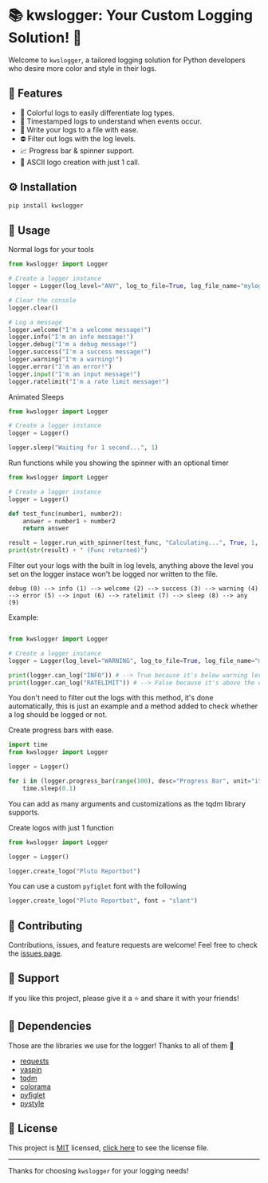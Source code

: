# 📚 kwslogger: Your Custom Logging Solution! 🚀
Welcome to `kwslogger`, a tailored logging solution for Python developers who desire more color and style in their logs.

## 🌟 Features
- 🎨 Colorful logs to easily differentiate log types.
- 📅 Timestamped logs to understand when events occur.
- 📝 Write your logs to a file with ease.
- ⛔ Filter out logs with the log levels.
- 📈 Progress bar & spinner support.
- 🤖 ASCII logo creation with just 1 call.

## ⚙️ Installation
```bash
pip install kwslogger
```

## 🚀 Usage

Normal logs for your tools
```python
from kwslogger import Logger

# Create a logger instance
logger = Logger(log_level="ANY", log_to_file=True, log_file_name="mylogs", log_file_mode="a")

# Clear the console
logger.clear()

# Log a message
logger.welcome("I'm a welcome message!")
logger.info("I'm an info message!")
logger.debug("I'm a debug message!")
logger.success("I'm a success message!")
logger.warning("I'm a warning!")
logger.error("I'm an error!")
logger.input("I'm an input message!")
logger.ratelimit("I'm a rate limit message!")
```

Animated Sleeps
```python
from kwslogger import Logger

# Create a logger instance
logger = Logger()

logger.sleep("Waiting for 1 second...", 1)
```

Run functions while you showing the spinner with an optional timer
```python
from kwslogger import Logger

# Create a logger instance
logger = Logger()

def test_func(number1, number2):
    answer = number1 + number2
    return answer

result = logger.run_with_spinner(test_func, "Calculating...", True, 1, 1)
print(str(result) + " (Func returned)")
```

Filter out your logs with the built in log levels, anything above the level you set on the logger instace won't be logged nor written to the file.
```text
debug (0) --> info (1) --> welcome (2) --> success (3) --> warning (4) --> error (5) --> input (6) --> ratelimit (7) --> sleep (8) --> any (9)
```
Example:
```python

from kwslogger import Logger

# Create a logger instance
logger = Logger(log_level="WARNING", log_to_file=True, log_file_name="mylogs", log_file_mode="a")

print(logger.can_log("INFO")) # --> True because it's below warning level. Would log and write to the file.
print(logger.can_log("RATELIMIT")) # --> False because it's above the warning level. Wouldn't log nor write to the file.
```
You don't need to filter out the logs with this method, it's done automatically, this is just an example and a method added to check whether a log should be logged or not.

Create progress bars with ease.
```python
import time
from kwslogger import Logger

logger = Logger()

for i in (logger.progress_bar(range(100), desc="Progress Bar", unit="items", unit_scale=True, unit_divisor=100, miniters=1, mininterval=0.1, maxinterval=1, dynamic_ncols=True, smoothing=0.3, bar_format="{l_bar}{bar}| {n_fmt}/{total_fmt} [{elapsed}<{remaining}]", leave=False)):
    time.sleep(0.1)
```
You can add as many arguments and customizations as the tqdm library supports.

Create logos with just 1 function
```python
from kwslogger import Logger

logger = Logger()

logger.create_logo("Pluto Reportbot")
```
You can use a custom `pyfiglet` font with the following
```python
logger.create_logo("Pluto Reportbot", font = "slant")
```

## 🤝 Contributing
Contributions, issues, and feature requests are welcome! Feel free to check the [issues page](https://github.com/kWAYTV/kwslogger/issues).

## 💖 Support
If you like this project, please give it a ⭐️ and share it with your friends!

## 📝 Dependencies
Those are the libraries we use for the logger! Thanks to all of them 🤍
- [requests](https://requests.readthedocs.io/en/latest/)
- [yaspin](https://github.com/pavdmyt/yaspin)
- [tqdm](https://github.com/tqdm/tqdm)
- [colorama](https://github.com/tartley/colorama)
- [pyfiglet](https://github.com/pwaller/pyfiglet)
- [pystyle](https://github.com/billythegoat356/pystyle)

## 📄 License
This project is [MIT](https://opensource.org/licenses/MIT) licensed, [click here](LICENSE) to see the license file.

---

Thanks for choosing `kwslogger` for your logging needs!